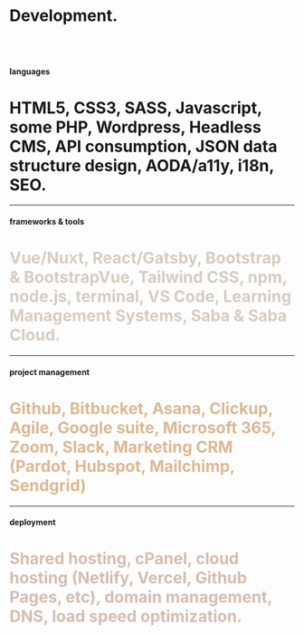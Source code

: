 <div class="container p-4 p-lg-5">

<h1 class="display-1 lh-1 ls-1 fw-900">Development.</h1>

<br /> 

<img src="https://picsum.photos/1200/500?random=2" class="w-100 rounded-5 img-full" alt="">

<br />
<br />

<!-- <h1 class="display-1 lh-1 ls-1 fw-bold min-vh-50">I design and build user interfaces, websites, CMSs/blogs, and mobile applications. <span style="color: #9C6644">Years of design and development have given me a practical & functional understanding of UX. <span style="color: grey">I merge user input, stakeholder requirements, and information architecture into working prototypes for live applications.</span> </span> I create custom images and graphics, backgrounds, logos, and use a variety of libraries to source project specific icons. <span style="color: #B08968">I also have significant experience sourcing and selecting imagery that is ideally suited to a specific brand.</span></h1> -->

<h4 class='fw-bold'>languages</h4>
<h1 class="display-1 lh-1 ls-1 fw-bold min-vh-50">HTML5, CSS3, SASS, Javascript, some PHP, Wordpress, Headless CMS, API consumption, JSON data structure design, AODA/a11y, i18n, SEO.</h1>

<hr class='my-4' />

<h4 class='fw-bold'>frameworks & tools</h4>
<h1 class="display-1 lh-1 ls-1 fw-bold min-vh-50"><span style="color: #D6CCC2">Vue/Nuxt, React/Gatsby, Bootstrap & BootstrapVue, Tailwind CSS, npm, node.js, terminal, VS Code, Learning Management Systems, Saba & Saba Cloud.</h1>

<hr class='my-4' />

<h4 class='fw-bold'>project management</h4>
<h1 class="display-1 lh-1 ls-1 fw-bold min-vh-50" style="color: #DDB892">Github, Bitbucket, Asana, Clickup, Agile, Google suite, Microsoft 365, Zoom, Slack, Marketing CRM (Pardot, Hubspot, Mailchimp, Sendgrid)</h1>

<hr class='my-4' />

<h4 class='fw-bold'>deployment</h4>
<h1 class="display-1 lh-1 ls-1 fw-bold min-vh-50"><span style="color: #D5BDAF">Shared hosting, cPanel, cloud hosting (Netlify, Vercel, Github Pages, etc), domain management, DNS, load speed optimization.</span></h1>


</div>